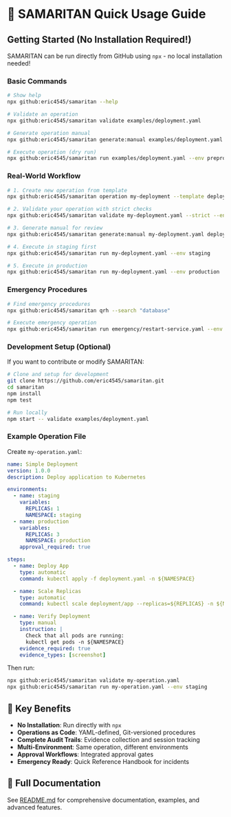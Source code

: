 # 🚀 SAMARITAN Quick Usage Guide

## Getting Started (No Installation Required!)

SAMARITAN can be run directly from GitHub using `npx` - no local installation needed!

### Basic Commands

```bash
# Show help
npx github:eric4545/samaritan --help

# Validate an operation
npx github:eric4545/samaritan validate examples/deployment.yaml

# Generate operation manual
npx github:eric4545/samaritan generate:manual examples/deployment.yaml manual.md

# Execute operation (dry run)
npx github:eric4545/samaritan run examples/deployment.yaml --env preprod --dry-run
```

### Real-World Workflow

```bash
# 1. Create new operation from template
npx github:eric4545/samaritan operation my-deployment --template deployment

# 2. Validate your operation with strict checks
npx github:eric4545/samaritan validate my-deployment.yaml --strict --env production

# 3. Generate manual for review
npx github:eric4545/samaritan generate:manual my-deployment.yaml deployment-manual.md

# 4. Execute in staging first
npx github:eric4545/samaritan run my-deployment.yaml --env staging

# 5. Execute in production
npx github:eric4545/samaritan run my-deployment.yaml --env production
```

### Emergency Procedures

```bash
# Find emergency procedures
npx github:eric4545/samaritan qrh --search "database"

# Execute emergency operation
npx github:eric4545/samaritan run emergency/restart-service.yaml --env production --mode manual
```

### Development Setup (Optional)

If you want to contribute or modify SAMARITAN:

```bash
# Clone and setup for development
git clone https://github.com/eric4545/samaritan.git
cd samaritan
npm install
npm test

# Run locally
npm start -- validate examples/deployment.yaml
```

### Example Operation File

Create `my-operation.yaml`:

```yaml
name: Simple Deployment
version: 1.0.0
description: Deploy application to Kubernetes

environments:
  - name: staging
    variables:
      REPLICAS: 1
      NAMESPACE: staging
  - name: production
    variables:
      REPLICAS: 3
      NAMESPACE: production
    approval_required: true

steps:
  - name: Deploy App
    type: automatic
    command: kubectl apply -f deployment.yaml -n ${NAMESPACE}

  - name: Scale Replicas
    type: automatic
    command: kubectl scale deployment/app --replicas=${REPLICAS} -n ${NAMESPACE}

  - name: Verify Deployment
    type: manual
    instruction: |
      Check that all pods are running:
      kubectl get pods -n ${NAMESPACE}
    evidence_required: true
    evidence_types: [screenshot]
```

Then run:

```bash
npx github:eric4545/samaritan validate my-operation.yaml
npx github:eric4545/samaritan run my-operation.yaml --env staging
```

## 🎯 Key Benefits

- **No Installation**: Run directly with `npx`
- **Operations as Code**: YAML-defined, Git-versioned procedures
- **Complete Audit Trails**: Evidence collection and session tracking
- **Multi-Environment**: Same operation, different environments
- **Approval Workflows**: Integrated approval gates
- **Emergency Ready**: Quick Reference Handbook for incidents

## 📖 Full Documentation

See [README.md](README.md) for comprehensive documentation, examples, and advanced features.